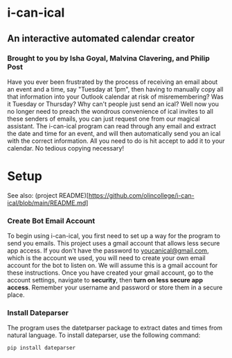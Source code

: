
# i-can-ical
## An interactive automated calendar creator
### Brought to you by Isha Goyal, Malvina Clavering, and Philip Post

Have you ever been frustrated by the process of receiving an email about an event and a time, say "Tuesday at 1pm", then having to manually copy all that information into your Outlook calendar at risk of misremembering? Was it Tuesday or Thursday? Why can't people just send an ical? Well now you no longer need to preach the wondrous convenience of ical invites to all these senders of emails, you can just request one from our magical assistant. The i-can-ical program can read through any email and extract the date and time for an event, and will then automatically send you an ical with the correct information. All you need to do is hit accept to add it to your calendar. No tedious copying necessary!

# Setup

See also: (project README)[https://github.com/olincollege/i-can-ical/blob/main/README.md]

### Create Bot Email Account
To begin using i-can-ical, you first need to set up a way for the program to send you emails. This project uses a gmail account that allows less secure app access. If you don't have the password to youcanical@gmail.com, which is the account we used, you will need to create your own email account for the bot to listen on. We will assume this is a gmail account for these instructions. Once you have created your gmail account, go to the account settings, navigate to __security__, then __turn on less secure app access__. Remember your username and password or store them in a secure place.

### Install Dateparser
The program uses the datetparser package to extract dates and times from natural language. To install dateparser, use the following command:
```
pip install dateparser
```

### 
